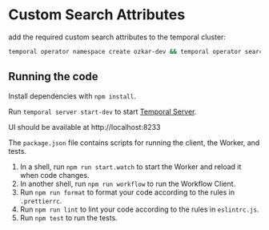 # Custom Search Attributes

add the required custom search attributes to the temporal cluster:

```bash
temporal operator namespace create ozkar-dev && temporal operator search-attribute create --name ResourceId --type Keyword --namespace ozkar-dev && temporal operator search-attribute create --name PublicKey --type Keyword --namespace ozkar-dev
```


## Running the code

Install dependencies with `npm install`.

Run `temporal server start-dev` to start [Temporal Server](https://github.com/temporalio/cli/#installation).

UI should be available at http://localhost:8233

The `package.json` file contains scripts for running the client, the Worker, and tests.

1. In a shell, run `npm run start.watch` to start the Worker and reload it when code changes.
1. In another shell, run `npm run workflow` to run the Workflow Client.
1. Run `npm run format` to format your code according to the rules in `.prettierrc`.
1. Run `npm run lint` to lint your code according to the rules in `eslintrc.js`.
1. Run `npm test` to run the tests.
